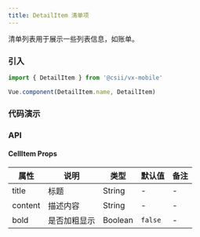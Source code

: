 ```yaml
---
title: DetailItem 清单项
---
```


清单列表用于展示一些列表信息，如账单。

### 引入

```javascript
import { DetailItem } from '@csii/vx-mobile'

Vue.component(DetailItem.name, DetailItem)
```

### 代码演示
<!-- DEMO -->

### API

#### CellItem Props
|属性 | 说明 | 类型 | 默认值|备注|
|----|-----|------|------|------|
|title|标题|String|-|-|
|content|描述内容|String|-|-|
|bold|是否加粗显示|Boolean|`false`|-|
